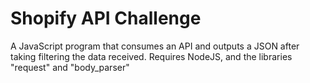 # Shopify API Challenge
A JavaScript program that consumes an API and outputs a JSON after taking filtering the data received.
Requires NodeJS, and the libraries "request" and "body_parser"

